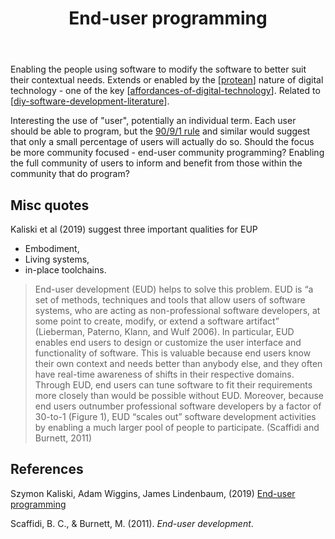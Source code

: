 ﻿---
tags:
- end-user-programming
- digital-technology
- affordances
- nodt
title: End-user programming
type: note
---
Enabling the people using software to modify the software to better suit their contextual needs. Extends or enabled by the [[protean]] nature of digital technology - one of the key [[affordances-of-digital-technology]]. Related to [[diy-software-development-literature]].

Interesting the use of "user", potentially an individual term. Each user should be able to program, but the [90/9/1 rule](https://en.wikipedia.org/wiki/1%25_rule) and similar would suggest that only a small percentage of users will actually do so. Should the focus be more community focused - end-user community programming? Enabling the full community of users to inform and benefit from those within the community that do program?


## Misc quotes

Kaliski et al  (2019) suggest three important qualities for EUP

- Embodiment,
- Living systems, 
- in-place toolchains.

> End-user development (EUD) helps to solve this problem. EUD is “a set of methods, techniques and tools that allow users of software systems, who are acting as non-professional software developers, at some point to create, modify, or extend a software artifact” (Lieberman, Paterno, Klann, and Wulf 2006). In particular, EUD enables end users to design or customize the user interface and functionality of software. This is valuable because end users know their own context and needs better than anybody else, and they often have real-time awareness of shifts in their respective domains. Through EUD, end users can tune software to fit their requirements more closely than would be possible without EUD. Moreover, because end users outnumber professional software developers by a factor of 30-to-1 (Figure 1), EUD “scales out” software development activities by enabling a much larger pool of people to participate. (Scaffidi and Burnett, 2011)


## References

Szymon Kaliski, Adam Wiggins, James Lindenbaum, (2019) [End-user programming](https://www.inkandswitch.com/end-user-programming/)

Scaffidi, B. C., & Burnett, M. (2011). *End-user development*. 

[//begin]: # "Autogenerated link references for markdown compatibility"
[protean]: ../concepts/protean "Protean"
[affordances-of-digital-technology]: ../Affordances/affordances-of-digital-technology "Affordances of digital technology"
[diy-software-development-literature]: diy-software-development-literature "Literature of DIY software development"
[//end]: # "Autogenerated link references"